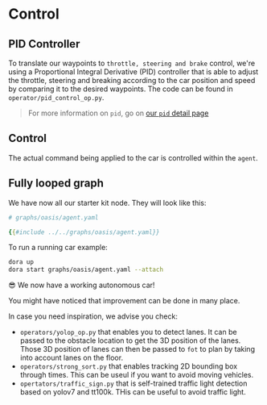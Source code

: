 # Control

## PID Controller 

To translate our waypoints to `throttle, steering and brake` control, we're using a Proportional Integral Derivative (PID) controller that is able to adjust the throttle, steering and breaking according to the car position and speed by comparing it to the desired waypoints. The code can be found in `operator/pid_control_op.py`.

> For more information on `pid`, go on [our `pid` detail page](/docs/nodes_operators/pid_control_operator.md)

## Control

The actual command being applied to the car is controlled within the `agent`.

## Fully looped graph

We have now all our starter kit node. They will look like this:

```yaml
# graphs/oasis/agent.yaml

{{#include ../../graphs/oasis/agent.yaml}}
```

To run a running car example:
```bash
dora up
dora start graphs/oasis/agent.yaml --attach
```

😎 We now have a working autonomous car!

You might have noticed that improvement can be done in many place.

In case you need inspiration, we advise you check:
- `operators/yolop_op.py` that enables you to detect lanes. It can be passed to the obstacle location to get the 3D position of the lanes. Those 3D position of lanes can then be passed to `fot` to plan by taking into account lanes on the floor.
- `operators/strong_sort.py` that enables tracking 2D bounding box through times. This can be useul if you want to avoid moving vehicles.
- `opertators/traffic_sign.py` that is self-trained traffic light detection based on yolov7 and tt100k. THis can be useful to avoid traffic light.